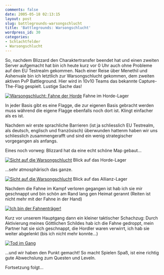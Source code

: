 ```yaml
---
comments: false
date: 2005-05-18 02:13:15
layout: post
slug: battlegrounds-warsongschlucht
title: 'Battlegrounds: Warsongschlucht'
wordpress_id: 30
categories:
- Schlachtfelder
- Warsongschlucht
---
```


So, nachdem Blizzard den Charaktertransfer beendet hat und einen zweiten Server aufgemacht hat bin ich heute kurz vor 0 Uhr auch ohne Probleme auf den EU Testrealm gekommen. Nach einer Reise über Menethil und Ashenvale bin ich letztlich zur Warsongschlucht gekommen, dem zweiten aktiven PvP Battleground. Hier wird in 10v10 Teams das bekannte Capture-The-Flag gespielt. Lustige Sache das!

[![Warsongschlucht: Fahne der Horde](http://photos10.flickr.com/14405275_21a71aa9cb.jpg)](http://www.flickr.com/photos/17115250@N00/14405275/)
Fahne im Horde-Lager



In jeder Basis gibt es eine Flagge, die zur eigenen Basis gebracht werden muss während die eigene Flagge ebenfalls noch dort ist. Klingt einfacher als es ist.

Nachdem wir erste sprachliche Barrieren (ist ja schliesslich EU Testrealm, als deutsch, englisch und französisch) überwunden hattenm haben wir uns schliesslich zusammengerafft und sind ein wenig strategischer vorgegangen als anfangs.

Eines noch vorweg: Blizzard hat da eine echt schöne Map gebaut...

[![Sicht auf die Warsongschlucht](http://photos9.flickr.com/14405284_931ce78b16.jpg)](http://www.flickr.com/photos/17115250@N00/14405284/)
Blick auf das Horde-Lager

...sehr atmosphärisch das ganze.

[![Sicht auf die Warsongschlucht](http://photos14.flickr.com/14405287_097b0811a0.jpg)](http://www.flickr.com/photos/17115250@N00/14405287/)
Blick auf das Allianz-Lager

Nachdem die Fahne im Kampf verloren gegangen ist hab ich sie mir geschnappt und bin schön am Rand lang gen Heimat gerannt (Reiten ist nicht mehr mit der Fahne in der Hand)

[![Ich bin der Fahnenträger!](http://photos10.flickr.com/14405293_80b56127b2.jpg)](http://www.flickr.com/photos/17115250@N00/14405293/)

Kurz vor unserem Hauptgang dann ein kleiner taktischer Schachzug: Durch Aktivierung meines Göttlichen Schildes hab ich die Fahne gedroppt, mein Partner hat sie sich geschnappt, die Hordler waren verwirrt, ich hab sie weiter abgelenkt (bis ich nicht mehr konnte...)

[![Tod im Gang](http://photos12.flickr.com/14405299_ed5fd5a7c2.jpg)](http://www.flickr.com/photos/17115250@N00/14405299/)

...und wir haben den Punkt gemacht! So macht Spielen Spaß, ist eine richtig gute Abwechslung zum Questen und Leveln.

Fortsetzung folgt...

